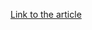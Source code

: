 [Link to the article](https://cyberandramen.net/2022/03/30/detecting-com-object-tasks-by-darkhotel/)
